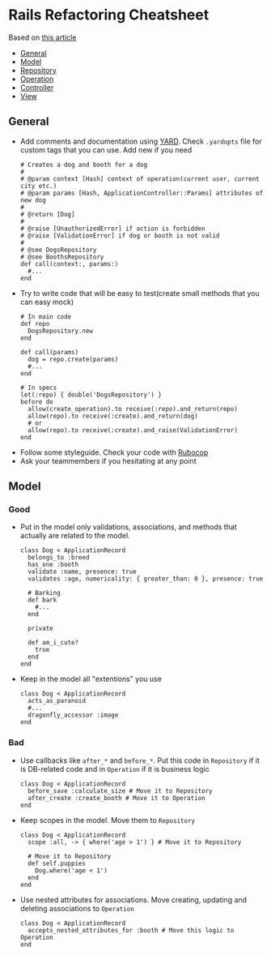 # Rails Refactoring Cheatsheet
Based on [this article](http://link_will_be_here)

- [General](#general)
- [Model](#model)
- [Repository](#repository)
- [Operation](#operation)
- [Controller](#controller)
- [View](#view)

## General
- Add comments and documentation using [YARD](https://yardoc.org/). Check `.yardopts` file for custom tags that you can use. Add new if you need
  ```
  # Creates a dog and booth for a dog
  #
  # @param context [Hash] context of operation(current user, current city etc.)
  # @param params [Hash, ApplicationController::Params] attributes of new dog
  #
  # @return [Dog]
  #
  # @raise [UnauthorizedError] if action is forbidden
  # @raise [ValidationError] if dog or booth is not valid
  #
  # @see DogsRepository
  # @see BoothsRepository
  def call(context:, params:)
    #...
  end
  ```
- Try to write code that will be easy to test(create small methods that you can easy mock)
  ```
  # In main code
  def repo
    DogsRepository.new
  end

  def call(params)
    dog = repo.create(params)
    #...
  end

  # In specs
  let(:repo) { double('DogsRepository') }
  before do
    allow(create_operation).to receive(:repo).and_return(repo)
    allow(repo).to receive(:create).and_return(dog)
    # or
    allow(repo).to receive(:create).and_raise(ValidationError)
  end
  ```
- Follow some styleguide. Check your code with [Rubocop](https://github.com/rubocop-hq/rubocop)
- Ask your teammembers if you hesitating at any point

## Model
### Good
- Put in the model only validations, associations, and methods that actually are related to the model.
  ```
  class Dog < ApplicationRecord
    belongs_to :breed
    has_one :booth
    validate :name, presence: true
    validates :age, numericality: { greater_than: 0 }, presence: true

    # Barking
    def bark
      #...
    end

    private

    def am_i_cute?
      true
    end
  end
  ```
- Keep in the model all "extentions" you use
  ```
  class Dog < ApplicationRecord
    acts_as_paranoid
    #...
    dragonfly_accessor :image
  end
  ```

### Bad
- Use callbacks like `after_*` and `before_*`. Put this code in `Repository` if it is DB-related code and in `Operation` if it is business logic
  ```
  class Dog < ApplicationRecord
    before_save :calculate_size # Move it to Repository
    after_create :create_booth # Move it to Operation
  end
  ```
- Keep scopes in the model. Move them to `Repository`
  ```
  class Dog < ApplicationRecord
    scope :all, -> { where('age > 1') } # Move it to Repository

    # Move it to Repository
    def self.puppies
      Dog.where('age < 1')
    end
  end
  ```
- Use nested attributes for associations. Move creating, updating and deleting associations to `Operation`
  ```
  class Dog < ApplicationRecord
    accepts_nested_attributes_for :booth # Move this logic to Operation
  end
  ```
